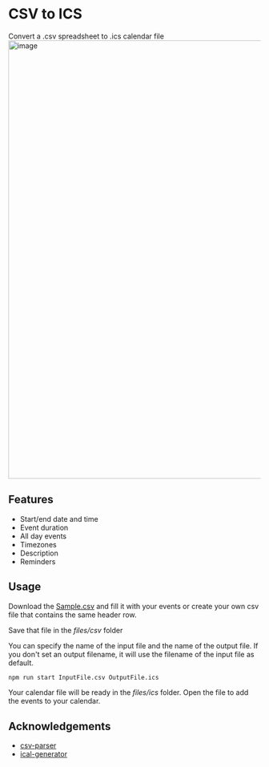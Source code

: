# CSV to ICS

Convert a .csv spreadsheet to .ics calendar file
<img width="2000" height="875" alt="image" src="https://github.com/user-attachments/assets/1a48bd3b-8e04-4826-8115-556dd249564d" />


## Features

- Start/end date and time
- Event duration
- All day events
- Timezones
- Description
- Reminders

## Usage

Download the [Sample.csv](https://raw.githubusercontent.com/takeshidev/CSV-to-ICS/refs/heads/main/files/csv/Sample.csv) and fill it with your events or create your own csv file that contains the same header row.

Save that file in the _files/csv_ folder

You can specify the name of the input file and the name of the output file. If you don't set an output filename, it will use the filename of the input file as default.

```bash
npm run start InputFile.csv OutputFile.ics
```

Your calendar file will be ready in the _files/ics_ folder.
Open the file to add the events to your calendar.

## Acknowledgements

- [csv-parser](https://github.com/mafintosh/csv-parser)
- [ical-generator](https://github.com/sebbo2002/ical-generator)
